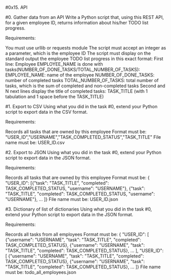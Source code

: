 #0x15. API

#0. Gather data from an API
Write a Python script that, using this REST API, for a given employee ID, returns information about his/her TODO list progress.

Requirements:

You must use urllib or requests module
The script must accept an integer as a parameter, which is the employee ID
The script must display on the standard output the employee TODO list progress in this exact format:
First line: Employee EMPLOYEE_NAME is done with tasks(NUMBER_OF_DONE_TASKS/TOTAL_NUMBER_OF_TASKS):
EMPLOYEE_NAME: name of the employee
NUMBER_OF_DONE_TASKS: number of completed tasks
TOTAL_NUMBER_OF_TASKS: total number of tasks, which is the sum of completed and non-completed tasks
Second and N next lines display the title of completed tasks: TASK_TITLE (with 1 tabulation and 1 space before the TASK_TITLE)

#1. Export to CSV
Using what you did in the task #0, extend your Python script to export data in the CSV format.

Requirements:

Records all tasks that are owned by this employee
Format must be: "USER_ID","USERNAME","TASK_COMPLETED_STATUS","TASK_TITLE"
File name must be: USER_ID.csv

#2. Export to JSON
Using what you did in the task #0, extend your Python script to export data in the JSON format.

Requirements:

Records all tasks that are owned by this employee
Format must be: { "USER_ID": [{"task": "TASK_TITLE", "completed": TASK_COMPLETED_STATUS, "username": "USERNAME"}, {"task": "TASK_TITLE", "completed": TASK_COMPLETED_STATUS, "username": "USERNAME"}, ... ]}
File name must be: USER_ID.json

#3. Dictionary of list of dictionaries
Using what you did in the task #0, extend your Python script to export data in the JSON format.

Requirements:

Records all tasks from all employees
Format must be: { "USER_ID": [ {"username": "USERNAME", "task": "TASK_TITLE", "completed": TASK_COMPLETED_STATUS}, {"username": "USERNAME", "task": "TASK_TITLE", "completed": TASK_COMPLETED_STATUS}, ... ], "USER_ID": [ {"username": "USERNAME", "task": "TASK_TITLE", "completed": TASK_COMPLETED_STATUS}, {"username": "USERNAME", "task": "TASK_TITLE", "completed": TASK_COMPLETED_STATUS}, ... ]}
File name must be: todo_all_employees.json
